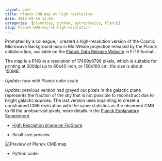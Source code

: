 ```yaml
---
layout: post
title: Planck CMB map at high resolution
date: 2013-09-10 14:00
categories: [cosmology, python, astrophysics, Planck]
slug: Planck-CMB-map-at-high-resolution
---
```


Prompted by a colleague, I created a high-resolution version of the Cosmic Microwave Background map in MollWeide projection released by the Planck collaboration, available on the [Planck Data Release Website](http://irsa.ipac.caltech.edu/data/Planck/release_1/all-sky-maps/previews/COM_CompMap_CMB-smica_2048_R1.20/index.html) in FITS format.

The map is a PNG at a resolution of 17469x8796 pixels, which is suitable for printing at 300dpi up to 60x40 inch, or 150x100 cm, file size is about 150MB.

*Update*: now with Planck color scale

*Update*: previous version had grayed out pixels in the galactic plane represents the fraction of the sky that is not possible to reconstruct due to bright galactic sources. The last version uses inpainting to create a constrained CMB realization with the same statistics as the observed CMB to fill the unobserved pixels, more details in the [Planck Explanatory Supplement](https://wiki.cosmos.esa.int/planckpla/index.php/CMB_and_astrophysical_component_maps). 

* [High Resolution image on FigShare](http://dx.doi.org/10.6084/m9.figshare.795296)

* Small size preview:

![Preview of Planck CMB map](/images/Planck-CMB-map-at-high-resolution_planck_cmb_map.jpg)

* Python code:

<script src="https://gist.github.com/zonca/6515744.js"></script>
